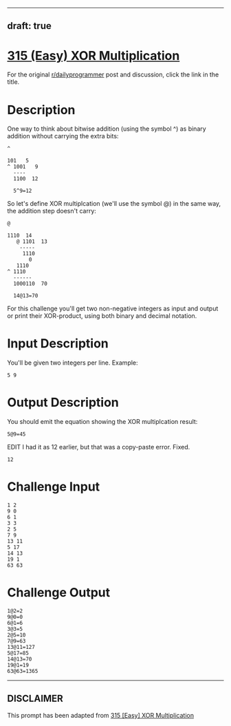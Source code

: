 ---
draft: true
----

# [315 (Easy) XOR Multiplication](https://www.reddit.com/r/dailyprogrammer/comments/6ba9id/20170515_challenge_315_easy_xor_multiplication/)

For the original [r/dailyprogrammer](https://www.reddit.com/r/dailyprogrammer/) post and discussion, click the link in the title.

# Description
One way to think about bitwise addition (using the symbol ^) as binary addition without carrying the extra bits:


```
^
```

```
101   5
^ 1001   9
  ----  
  1100  12

  5^9=12
```
So let's define XOR multiplcation (we'll use the symbol @) in the same way, the addition step doesn't carry:


```
@
```

```
1110  14
   @ 1101  13
    -----
     1110
       0
   1110
^ 1110 
  ------
  1000110  70

  14@13=70
```
For this challenge you'll get two non-negative integers as input and output or print their XOR-product, using both binary and decimal notation.

# Input Description
You'll be given two integers per line. Example:


```
5 9
```
# Output Description
You should emit the equation showing the XOR multiplcation result:


```
5@9=45
```
EDIT I had it as 12 earlier, but that was a copy-paste error. Fixed.


```
12
```
# Challenge Input

```
1 2
9 0
6 1
3 3
2 5
7 9
13 11
5 17
14 13
19 1
63 63
```
# Challenge Output

```
1@2=2
9@0=0
6@1=6
3@3=5
2@5=10
7@9=63
13@11=127
5@17=85
14@13=70
19@1=19
63@63=1365
```

----
## **DISCLAIMER**
This prompt has been adapted from [315 [Easy] XOR Multiplication](https://www.reddit.com/r/dailyprogrammer/comments/6ba9id/20170515_challenge_315_easy_xor_multiplication/
)
